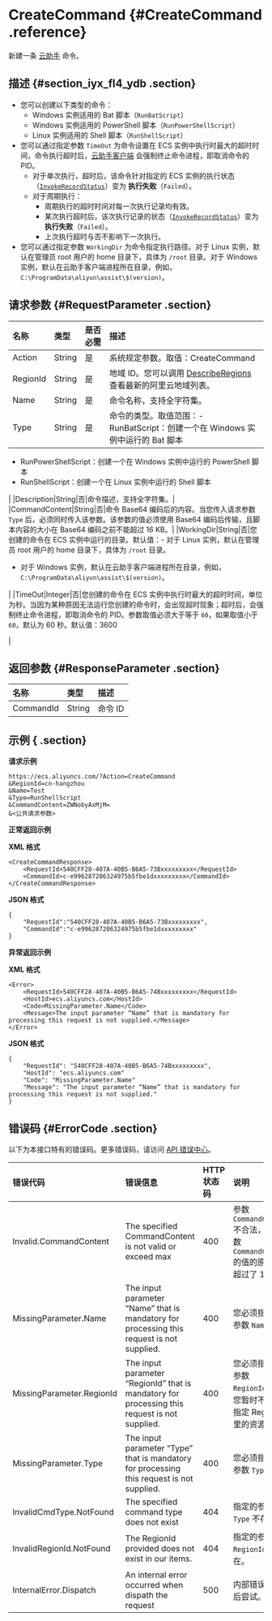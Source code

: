 # CreateCommand {#CreateCommand .reference}

新建一条 [云助手](../intl.zh-CN/产品简介/云助手/云助手概述.md#) 命令。

## 描述 {#section_iyx_fl4_ydb .section}

-   您可以创建以下类型的命令：
    -   Windows 实例适用的 Bat 脚本（`RunBatScript`）
    -   Windows 实例适用的 PowerShell 脚本（`RunPowerShellScript`）
    -   Linux 实例适用的 Shell 脚本（`RunShellScript`）
-   您可以通过指定参数 `TimeOut` 为命令设置在 ECS 实例中执行时最大的超时时间，命令执行超时后，[云助手客户端](../intl.zh-CN/产品简介/云助手/云助手客户端.md#) 会强制终止命令进程，即取消命令的 PID。
    -   对于单次执行，超时后，该命令针对指定的 ECS 实例的执行状态（[`InvokeRecordStatus`](intl.zh-CN/API参考/云助手/DescribeInvocationResults.md#InvokeRecordStatusRequest)）变为 **执行失败**（`Failed`）。
    -   对于周期执行：
        -   周期执行的超时时间对每一次执行记录均有效。
        -   某次执行超时后，该次执行记录的状态（[`InvokeRecordStatus`](intl.zh-CN/API参考/云助手/DescribeInvocationResults.md#InvokeRecordStatusRequest)）变为 **执行失败**（`Failed`）。
        -   上次执行超时与否不影响下一次执行。
-   您可以通过指定参数 `WorkingDir` 为命令指定执行路径。对于 Linux 实例，默认在管理员 root 用户的 home 目录下，具体为 `/root` 目录。对于 Windows 实例，默认在云助手客户端进程所在目录，例如，`C:\ProgramData\aliyun\assist\$(version)`。

## 请求参数 {#RequestParameter .section}

|名称|类型|是否必需|描述|
|:-|:-|:---|:-|
|Action|String|是|系统规定参数。取值：CreateCommand|
|RegionId|String|是|地域 ID。您可以调用 [DescribeRegions](intl.zh-CN/API参考/地域/DescribeRegions.md#) 查看最新的阿里云地域列表。|
|Name|String|是|命令名称，支持全字符集。|
|Type|String|是|命令的类型。取值范围：-   RunBatScript：创建一个在 Windows 实例中运行的 Bat 脚本
-   RunPowerShellScript：创建一个在 Windows 实例中运行的 PowerShell 脚本
-   RunShellScript：创建一个在 Linux 实例中运行的 Shell 脚本

|
|Description|String|否|命令描述，支持全字符集。|
|CommandContent|String|否|命令 Base64 编码后的内容。当您传入请求参数 `Type` 后，必须同时传入该参数。该参数的值必须使用 Base64 编码后传输，且脚本内容的大小在 Base64 编码之前不能超过 16 KB。|
|WorkingDir|String|否|您创建的命令在 ECS 实例中运行的目录。默认值：-   对于 Linux 实例，默认在管理员 root 用户的 home 目录下，具体为 `/root` 目录。
-   对于 Windows 实例，默认在云助手客户端进程所在目录，例如，`C:\ProgramData\aliyun\assist\$(version)`。

|
|TimeOut|Integer|否|您创建的命令在 ECS 实例中执行时最大的超时时间，单位为秒。当因为某种原因无法运行您创建的命令时，会出现超时现象；超时后，会强制终止命令进程，即取消命令的 PID。参数取值必须大于等于 `60`，如果取值小于 `60`，默认为 60 秒。默认值：3600

|

## 返回参数 {#ResponseParameter .section}

|名称|类型|描述|
|:-|:-|:-|
|CommandId|String|命令 ID|

## 示例 { .section}

**请求示例** 

```
https://ecs.aliyuncs.com/?Action=CreateCommand
&RegionId=cn-hangzhou
&Name=Test
&Type=RunShellScript
&CommandContent=ZWNobyAxMjM=
&<公共请求参数>
```

**正常返回示例** 

**XML 格式**

```
<CreateCommandResponse>
    <RequestId>540CFF28-407A-40B5-B6A5-73Bxxxxxxxxx</RequestId>
    <CommandId>c-e996287206324975b5fbe1dxxxxxxxxx</CommandId>
</CreateCommandResponse>
```

 **JSON 格式** 

```
{
    "RequestId":"540CFF28-407A-40B5-B6A5-73Bxxxxxxxxx",
    "CommandId":"c-e996287206324975b5fbe1dxxxxxxxxx"
}
```

**异常返回示例** 

**XML 格式**

```
<Error>
    <RequestId>540CFF28-407A-40B5-B6A5-74Bxxxxxxxxx</RequestId>
    <HostId>ecs.aliyuncs.com</HostId>
    <Code>MissingParameter.Name</Code>
    <Message>The input parameter “Name” that is mandatory for processing this request is not supplied.</Message>
</Error>
```

 **JSON 格式** 

```
{
    "RequestId": "540CFF28-407A-40B5-B6A5-74Bxxxxxxxxx",
    "HostId": "ecs.aliyuncs.com"
    "Code": "MissingParameter.Name"
    "Message": "The input parameter “Name” that is mandatory for processing this request is not supplied."
}
```

## 错误码 {#ErrorCode .section}

以下为本接口特有的错误码。更多错误码，请访问 [API 错误中心](https://error-center.alibabacloud.com/status/product/Ecs)。

|错误代码|错误信息|HTTP 状态码|说明|
|:---|:---|:-------|:-|
|Invalid.CommandContent|The specified CommandContent is not valid or exceed max|400|参数 `CommandContent`不合法，或者参数 `CommandContent` 的值的原始内容超过了 16 KB。|
|MissingParameter.Name|The input parameter “Name” that is mandatory for processing this request is not supplied.|400|您必须指定必需参数 `Name`。|
|MissingParameter.RegionId|The input parameter “RegionId” that is mandatory for processing this request is not supplied.|400|您必须指定必需参数 `RegionId`，或者您暂时不能使用指定 RegionId 里的资源。|
|MissingParameter.Type|The input parameter “Type” that is mandatory for processing this request is not supplied.|400|您必须指定必需参数 `Type`。|
|InvalidCmdType.NotFound|The specified command type does not exist|404|指定的参数 `Type` 不存在。|
|InvalidRegionId.NotFound|The RegionId provided does not exist in our items.|404|指定的参数 `RegionId`不存在。|
|InternalError.Dispatch|An internal error occurred when dispath the request|500|内部错误，请稍后尝试。|

